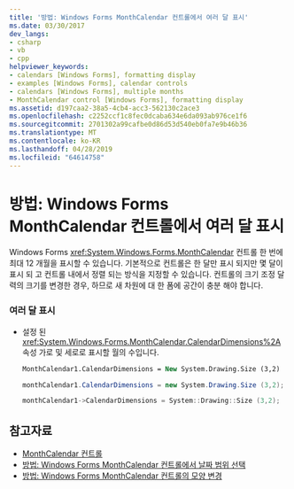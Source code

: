 ```yaml
---
title: '방법: Windows Forms MonthCalendar 컨트롤에서 여러 달 표시'
ms.date: 03/30/2017
dev_langs:
- csharp
- vb
- cpp
helpviewer_keywords:
- calendars [Windows Forms], formatting display
- examples [Windows Forms], calendar controls
- calendars [Windows Forms], multiple months
- MonthCalendar control [Windows Forms], formatting display
ms.assetid: d197caa2-38a5-4cb4-acc3-562130c2ace3
ms.openlocfilehash: c2252ccf1c8fec0dcaba634e6da093ab976ce1f6
ms.sourcegitcommit: 2701302a99cafbe0d86d53d540eb0fa7e9b46b36
ms.translationtype: MT
ms.contentlocale: ko-KR
ms.lasthandoff: 04/28/2019
ms.locfileid: "64614758"
---
```

# <a name="how-to-display-more-than-one-month-in-the-windows-forms-monthcalendar-control"></a>방법: Windows Forms MonthCalendar 컨트롤에서 여러 달 표시
Windows Forms <xref:System.Windows.Forms.MonthCalendar> 컨트롤 한 번에 최대 12 개월을 표시할 수 있습니다. 기본적으로 컨트롤은 한 달만 표시 되지만 몇 달이 표시 되 고 컨트롤 내에서 정렬 되는 방식을 지정할 수 있습니다. 컨트롤의 크기 조정 달력의 크기를 변경한 경우, 하므로 새 차원에 대 한 폼에 공간이 충분 해야 합니다.  
  
### <a name="to-display-multiple-months"></a>여러 달 표시  
  
- 설정 된 <xref:System.Windows.Forms.MonthCalendar.CalendarDimensions%2A> 속성 가로 및 세로로 표시할 월의 수입니다.  
  
    ```vb  
    MonthCalendar1.CalendarDimensions = New System.Drawing.Size (3,2)  
    ```  
  
    ```csharp  
    monthCalendar1.CalendarDimensions = new System.Drawing.Size (3,2);  
    ```  
  
    ```cpp  
    monthCalendar1->CalendarDimensions = System::Drawing::Size (3,2);  
    ```  
  
## <a name="see-also"></a>참고자료

- [MonthCalendar 컨트롤](monthcalendar-control-windows-forms.md)
- [방법: Windows Forms MonthCalendar 컨트롤에서 날짜 범위 선택](how-to-select-a-range-of-dates-in-the-windows-forms-monthcalendar-control.md)
- [방법: Windows Forms MonthCalendar 컨트롤의 모양 변경](how-to-change-monthcalendar-control-appearance.md)
